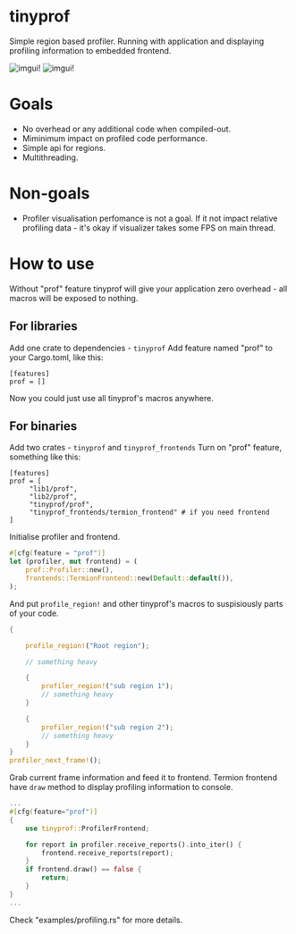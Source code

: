 # tinyprof

Simple region based profiler. Running with application and displaying profiling information to embedded frontend.

![imgui!](https://i.imgur.com/rqZB5pN.gif)
![imgui!](https://i.imgur.com/zKyTvBL.gif)

# Goals

- No overhead or any additional code when compiled-out.
- Miminimum impact on profiled code performance.
- Simple api for regions.
- Multithreading.

# Non-goals

- Profiler visualisation perfomance is not a goal. If it not impact relative profiling data - it's okay if visualizer takes some FPS on main thread.

# How to use


Without "prof" feature tinyprof will give your application zero overhead - all macros will be exposed to nothing.

## For libraries

Add one crate to dependencies - ```tinyprof```
Add feature named "prof" to your Cargo.toml, like this:
```
[features]
prof = []
```
Now you could just use all tinyprof's macros anywhere.

## For binaries

Add two crates - ```tinyprof``` and ```tinyprof_frontends```
Turn on "prof" feature, something like this:
```
[features]
prof = [
     "lib1/prof",
     "lib2/prof",
     "tinyprof/prof",
     "tinyprof_frontends/termion_frontend" # if you need frontend
]
```

Initialise profiler and frontend.
```rust
#[cfg(feature = "prof")]
let (profiler, mut frontend) = (
    prof::Profiler::new(),
    frontends::TermionFrontend::new(Default::default()),
);
```

And put ```profile_region!``` and other tinyprof's macros to suspisiously parts of your code.


```rust
{

    profile_region!("Root region");

    // something heavy

    {
        profiler_region!("sub region 1");
        // something heavy
    }

    {
        profiler_region!("sub region 2");
        // something heavy
    }
}
profiler_next_frame!();
```

Grab current frame information and feed it to frontend. Termion frontend have ```draw``` method to display profiling information to console.

```rust
...
#[cfg(feature="prof")]
{
    use tinyprof::ProfilerFrontend;

    for report in profiler.receive_reports().into_iter() {
        frontend.receive_reports(report);
    }
    if frontend.draw() == false {
        return;
    }
}
...

```

Check "examples/profiling.rs" for more details.

